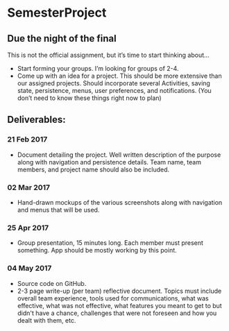 # SemesterProject
## Due the night of the final

This is not the official assignment, but it’s time to start thinking about…

* Start forming your groups. I’m looking for groups of 2-4. 
* Come up with an idea for a project. This should be more extensive than our assigned projects. Should incorporate several Activities, saving state, persistence, menus, user preferences, and notifications. (You don’t need to know these things right now to plan)

## Deliverables:
### 21 Feb 2017
* Document detailing the project. Well written description of the purpose along with navigation and persistence details. Team name, team members, and project name should also be included.

### 02 Mar 2017
* Hand-drawn mockups of the various screenshots along with navigation and menus that will be used.

### 25 Apr 2017
* Group presentation, 15 minutes long. Each member must present something. App should be mostly working by this point.

### 04 May 2017
* Source code on GitHub.
* 2-3 page write-up (per team) reflective document. Topics must include overall team experience, tools used for communications, what was effective, what was not effective, what features you meant to get to but didn't have a chance, challenges that were not foreseen and how you dealt with them, etc. 

